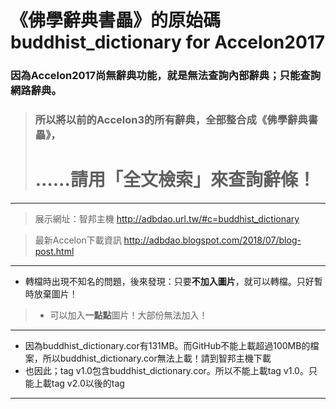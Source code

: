 # 《佛學辭典書畾》的原始碼 buddhist_dictionary for Accelon2017  
### 因為Accelon2017尚無辭典功能，就是無法查詢內部辭典；只能查詢網路辭典。
> ### 所以將以前的Accelon3的所有辭典，全部整合成《佛學辭典書畾》，
> # ……請用「全文檢索」來查詢辭條！
---  
> 展示網址：智邦主機 http://adbdao.url.tw/#c=buddhist_dictionary  
  
> 最新Accelon下載資訊 http://adbdao.blogspot.com/2018/07/blog-post.html  
---  
* 轉檔時出現不知名的問題，後來發現：只要**不加入圖片**，就可以轉檔。只好暫時放棄圖片！
>    * 可以加入**一點點**圖片！大部份無法加入！
---  
* 因為buddhist_dictionary.cor有131MB。而GitHub不能上載超過100MB的檔案，所以buddhist_dictionary.cor無法上載！請到智邦主機下載  
* 也因此；tag v1.0包含buddhist_dictionary.cor。所以不能上載tag v1.0。只能上載tag v2.0以後的tag  
---  